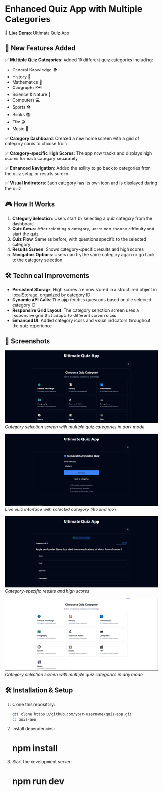 # Enhanced Quiz App with Multiple Categories

🚀 **Live Demo**: [Ultimate Quiz App](https://v0-online-quiz-app.vercel.app/)   

## 🚀 New Features Added

✅ **Multiple Quiz Categories**: Added 10 different quiz categories including:

- General Knowledge 🌍  
- History 📜  
- Mathematics 🔢  
- Geography 🗺️  
- Science & Nature 🔬  
- Computers 💻  
- Sports ⚽  
- Books 📚  
- Film 🎬  
- Music 🎵  

✅ **Category Dashboard**: Created a new home screen with a grid of category cards to choose from  

✅ **Category-specific High Scores**: The app now tracks and displays high scores for each category separately  

✅ **Enhanced Navigation**: Added the ability to go back to categories from the quiz setup or results screen  

✅ **Visual Indicators**: Each category has its own icon and is displayed during the quiz  

## 🎮 How It Works

1. **Category Selection**: Users start by selecting a quiz category from the dashboard  
2. **Quiz Setup**: After selecting a category, users can choose difficulty and start the quiz  
3. **Quiz Flow**: Same as before, with questions specific to the selected category  
4. **Results Screen**: Shows category-specific results and high scores  
5. **Navigation Options**: Users can try the same category again or go back to the category selection  

## 🛠️ Technical Improvements

- **Persistent Storage**: High scores are now stored in a structured object in localStorage, organized by category ID  
- **Dynamic API Calls**: The app fetches questions based on the selected category ID  
- **Responsive Grid Layout**: The category selection screen uses a responsive grid that adapts to different screen sizes  
- **Enhanced UI**: Added category icons and visual indicators throughout the quiz experience  

## 📸 Screenshots

![Category Selection](./assets/1.png)  
*Category selection screen with multiple quiz categories in dark mode*  

![Quiz Interface](./assets/2.png)  
*Live quiz interface with selected category title and icon*  

![Results Screen](./assets/3.png)  
*Category-specific results and high scores*  

![Category Selection](./assets/4.png)  
*Category selection screen with multiple quiz categories in day mode*


## 🛠️ Installation & Setup

1. Clone this repository:  
   ```sh
   git clone https://github.com/your-username/quiz-app.git
   cd quiz-app

2. Install dependencies:
    # npm install

3. Start the development server:
    # npm run dev
    
